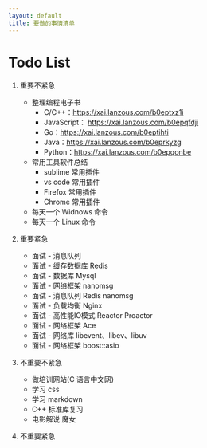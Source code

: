 ```yaml
---
layout: default
title: 要做的事情清单
---
```


# Todo List
1. 重要不紧急
 	* 整理编程电子书
		- C/C++：https://xai.lanzous.com/b0eptxz1i
		- JavaScript： https://xai.lanzous.com/b0epqfdji
		- Go：https://xai.lanzous.com/b0eptihti
		- Java：https://xai.lanzous.com/b0eprkyzg
		- Python：https://xai.lanzous.com/b0epqonbe
 	* 常用工具软件总结
		- sublime 常用插件
		- vs code 常用插件
		- Firefox 常用插件
		- Chrome 常用插件
	* 每天一个 Widnows 命令
	* 每天一个 Linux 命令

2. 重要紧急
	* 面试 - 消息队列
	* 面试 - 缓存数据库 Redis
	* 面试 - 数据库 Mysql
	* 面试 - 网络框架 nanomsg
	* 面试 - 消息队列 Redis nanomsg
	* 面试 - 负载均衡 Nginx
	* 面试 - 高性能IO模式 Reactor Proactor
	* 面试 - 网络框架 Ace
	* 面试 - 网络库 libevent、libev、libuv
	* 面试 - 网络框架 boost::asio

3. 不重要不紧急
	* 做培训网站(C 语言中文网)
	* 学习 css 
	* 学习 markdown
	* C++ 标准库复习
	* 电影解说 魔女 

4. 不重要紧急
